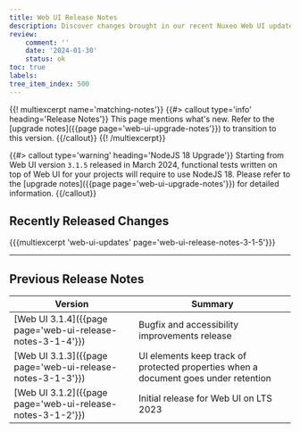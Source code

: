 ```yaml
---
title: Web UI Release Notes
description: Discover changes brought in our recent Nuxeo Web UI updates.
review:
    comment: ''
    date: '2024-01-30'
    status: ok
toc: true
labels:
tree_item_index: 500
---
```


{{! multiexcerpt name='matching-notes'}}
{{#> callout type='info' heading='Release Notes'}}
This page mentions what's new. Refer to the [upgrade notes]({{page page='web-ui-upgrade-notes'}}) to transition to this version.
{{/callout}}
{{! /multiexcerpt}}

{{#> callout type='warning' heading='NodeJS 18 Upgrade'}}
Starting from Web UI version `3.1.5` released in March 2024, functional tests written on top of Web UI for your projects will require to use NodeJS 18. Please refer to the [upgrade notes]({{page page='web-ui-upgrade-notes'}}) for detailed information.
{{/callout}}

## Recently Released Changes

{{{multiexcerpt 'web-ui-updates' page='web-ui-release-notes-3-1-5'}}}

---

## Previous Release Notes

<!-- | [Web UI 3.1.5]({{page page='web-ui-release-notes-3-1-5'}})                  | Polymer version upgrade, accessibility improvements and bugfix release     | -->

| Version                                                                       | Summary                                                                    |
| ----------------------------------------------------------------------------- | -------------------------------------------------------------------------- |
| [Web UI 3.1.4]({{page page='web-ui-release-notes-3-1-4'}})                    | Bugfix and accessibility improvements release                              |
| [Web UI 3.1.3]({{page page='web-ui-release-notes-3-1-3'}})                    | UI elements keep track of protected properties when a document goes under retention |
| [Web UI 3.1.2]({{page page='web-ui-release-notes-3-1-2'}})                    | Initial release for Web UI on LTS 2023                                     | 
